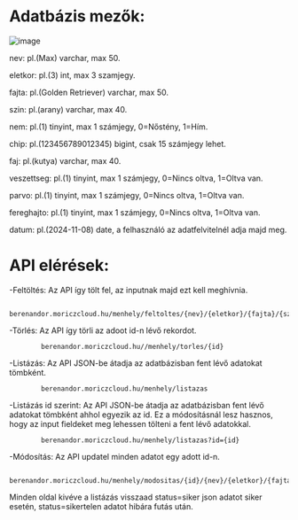 # Adatbázis mezők:


![image](https://github.com/user-attachments/assets/7f61bc3f-4c8d-4423-bbcd-a360d2c8b093)



nev: pl.(Max) varchar, max 50.

eletkor: pl.(3) int, max 3 szamjegy.

fajta: pl.(Golden Retriever) varchar, max 50.

szin: pl.(arany) varchar, max 40.

nem: pl.(1) tinyint, max 1 számjegy, 0=Nőstény, 1=Hím.

chip: pl.(123456789012345) bigint, csak 15 számjegy lehet.

faj: pl.(kutya) varchar, max 40.

veszettseg: pl.(1) tinyint, max 1 számjegy, 0=Nincs oltva, 1=Oltva van.

parvo: pl.(1) tinyint, max 1 számjegy, 0=Nincs oltva, 1=Oltva van.

fereghajto: pl.(1) tinyint, max 1 számjegy, 0=Nincs oltva, 1=Oltva van.

datum: pl.(2024-11-08) date, a felhasználó az adatfelvitelnél adja majd meg.


# API elérések:

-Feltöltés: Az API így tölt fel, az inputnak majd ezt kell meghívnia.

            berenandor.moriczcloud.hu/menhely/feltoltes/{nev}/{eletkor}/{fajta}/{szin}/{nem}/{chip}/{faj}/{veszettseg}/{parvo}/{fereghajto}/{datum}

-Törlés: Az API így törli az adoot id-n lévő rekordot.

            berenandor.moriczcloud.hu//menhely/torles/{id}

-Listázás: Az API JSON-be átadja az adatbázisban fent lévő adatokat tömbként.

            berenandor.moriczcloud.hu/menhely/listazas
            
-Listázás id szerint: Az API JSON-be átadja az adatbázisban fent lévő adatokat tömbként ahhol egyezik az id. Ez a módosításnál lesz hasznos, hogy az input fieldeket meg lehessen tölteni a fent lévő adatokkal.

            berenandor.moriczcloud.hu/menhely/listazas?id={id}

-Módosítás: Az API updatel minden adatot egy adott id-n.

            berenandor.moriczcloud.hu/menhely/modositas/{id}/{nev}/{eletkor}/{fajta}/{szin}/{nem}/{chip}/{faj}/{veszettseg}/{parvo}/{fereghajto}/{datum}


Minden oldal kivéve a listázás visszaad status=siker json adatot siker esetén, status=sikertelen adatot hibára futás után.

